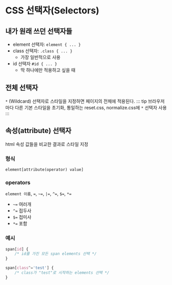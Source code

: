 # CSS 선택자(Selectors)

## 내가 원래 쓰던 선택자들

- element 선택자: `element { ... }`
- class 선택자: `.class { ... }`
  - 가장 일반적으로 사용
- id 선택자 `#id { ... }`
  - 딱 하나에만 적용하고 싶을 때

## 전체 선택자

`*` (Wildcard) 선택자로 스타일을 지정하면 페이지의 전체에 적용된다.
::: tip
브라우저마다 다른 기본 스타일을 초기화, 통일하는 reset.css, normalize.css에 `*` 선택자 사용
:::

## 속성(attribute) 선택자

html 속성 값들을 비교한 결과로 스타일 지정

### 형식

`element[attribute(operator) value]`

### operators

`element 이름`, `=`, `~=`, `|=`, `^=`, `$=`, `*=`

- `~=` 여러개
- `^=` 접두사
- `$=` 접미사
- `*=` 포함

### 예시

```css
span[id] {
	/* id를 가진 모든 span elements 선택 */
}

span[class^='test'] {
	/* class가 "test"로 시작하는 elements 선택 */
}
```
